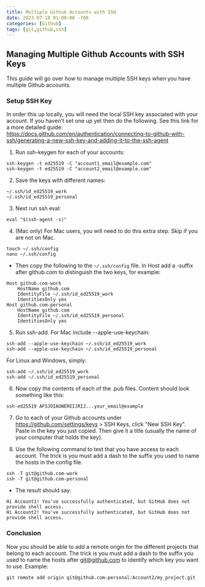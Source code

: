 ```yaml
---
title: Multiple Github Accounts with SSH
date: 2023-07-18 01:00:00 -700
categories: [Github]
tags: [git,github,ssh]
---
```


## Managing Multiple Github Accounts with SSH Keys
This guide will go over how to manage multiple SSH keys when you have multiple Github accounts.

### Setup SSH Key
In order this up locally, you will need the local SSH key associated with your account. If you haven't set one up yet then do the following. See this link for a more detailed guide: https://docs.github.com/en/authentication/connecting-to-github-with-ssh/generating-a-new-ssh-key-and-adding-it-to-the-ssh-agent

1. Run ssh-keygen for each of your accounts:
```
ssh-keygen -t ed25519 -C "account1_email@example.com"
ssh-keygen -t ed25519 -C "account2_email@example.com"
```

2. Save the keys with different names:
```
~/.ssh/id_ed25519_work
~/.ssh/id_ed25519_personal
```

3. Next run ssh eval:
```
eval "$(ssh-agent -s)"
```
4. (Mac only) For Mac users, you will need to do this extra step. Skip if you are not on Mac.
```
touch ~/.ssh/config
nano ~/.ssh/config
```
* Then copy the following to the ```~/.ssh/config``` file. In Host add a -suffix after github.com to distinguish the two keys, for example:
```
Host github.com-work
	HostName github.com
	IdentityFile ~/.ssh/id_ed25519_work
	IdentitiesOnly yes
Host github.com-personal
	HostName github.com
	IdentityFile ~/.ssh/id_ed25519_personal
	IdentitiesOnly yes
```
5. Run ssh-add.
For Mac include --apple-use-keychain:
```
ssh-add --apple-use-keychain ~/.ssh/id_ed25519_work
ssh-add --apple-use-keychain ~/.ssh/id_ed25519_personal
```
For Linux and Windows, simply:
```
ssh-add ~/.ssh/id_ed25519_work
ssh-add ~/.ssh/id_ed25519_personal
```

6. Now copy the contents of each of the .pub files. Content should look something like this:
```
ssh-ed25519 AFSJOIAUWEREIJRIJ...your_email@example
```

7. Go to each of your Github accounts under https://github.com/settings/keys > SSH Keys, click "New SSH Key". Paste in the key you just copied. Then give it a title (usually the name of your computer that holds the key).

8. Use the following command to test that you have access to each account. The trick is you must add a dash to the suffix you used to name the hosts in the config file.
```
ssh -T git@github.com-work
ssh -T git@github.com-personal
```
* The result should say:
```
Hi Account1! You've successfully authenticated, but GitHub does not provide shell access.
Hi Account2! You've successfully authenticated, but GitHub does not provide shell access.
```

### Conclusion
Now you should be able to add a remote origin for the different projects that belong to each account. The trick is you must add a dash to the suffix you used to name the hosts after git@github.com to identify which key you want to use. Example:
```
git remote add origin git@github.com-personal:Account2/my_project.git
```

